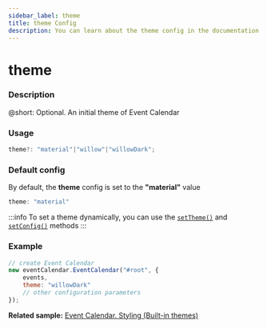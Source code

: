```yaml
---
sidebar_label: theme
title: theme Config
description: You can learn about the theme config in the documentation of the DHTMLX JavaScript Event Calendar library. Browse developer guides and API reference, try out code examples and live demos, and download a free 30-day evaluation version of DHTMLX Event Calendar.
---
```


# theme

### Description

@short: Optional. An initial theme of Event Calendar

### Usage

~~~jsx {}
theme?: "material"|"willow"|"willowDark"; 
~~~

### Default config

By default, the **theme** config is set to the **"material"** value

~~~jsx {}
theme: "material" 
~~~

:::info
To set a theme dynamically, you can use the
[`setTheme()`](../../methods/js_eventcalendar_settheme_method) and
[`setConfig()`](../../methods/js_eventcalendar_setconfig_method) methods
:::

### Example

~~~jsx {3}
// create Event Calendar
new eventCalendar.EventCalendar("#root", {
    events,
    theme: "willowDark"
    // other configuration parameters
});
~~~

**Related sample:** [Event Calendar. Styling (Built-in themes)](https://snippet.dhtmlx.com/nh2g0j2o?tag=event_calendar)